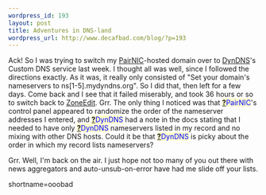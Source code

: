 ```yaml
--- 
wordpress_id: 193
layout: post
title: Adventures in DNS-land
wordpress_url: http://www.decafbad.com/blog/?p=193
---
```

<p>Ack!  So I was trying to switch my <a href="http://www.pairnic.com">PairNIC</a>-hosted domain over to <a href="http://www.dyndns.org">DynDNS</a>'s Custom DNS service last week.  I thought all was well, since I followed the directions exactly.  As it was, it really only consisted of "Set your domain's nameservers to ns[1-5].mydyndns.org".  So I did that, then left for a few days.  Come back and I see that it failed miserably, and took 36 hours or so to switch back to <a href="http://www.zoneedit.com">ZoneEdit</a>.  Grr.  The only thing I noticed was that <span style='background : #FFFFCE;'><a href="http://www.decafbad.com/twiki/bin/edit/Main/PairNIC?topicparent=Main.FilterData"><b>?</b></a><font color="#0000FF">PairNIC</font></span>'s control panel appeared to randomize the order of the nameserver addresses I entered, and <span style='background : #FFFFCE;'><a href="http://www.decafbad.com/twiki/bin/edit/Main/DynDNS?topicparent=Main.FilterData"><b>?</b></a><font color="#0000FF">DynDNS</font></span> had a note in the docs stating that I needed to have only <span style='background : #FFFFCE;'><a href="http://www.decafbad.com/twiki/bin/edit/Main/DynDNS?topicparent=Main.FilterData"><b>?</b></a><font color="#0000FF">DynDNS</font></span> nameservers listed in my record and no mixing with other DNS hosts.  Could it be that <span style='background : #FFFFCE;'><a href="http://www.decafbad.com/twiki/bin/edit/Main/DynDNS?topicparent=Main.FilterData"><b>?</b></a><font color="#0000FF">DynDNS</font></span> is picky about the order in which my record lists nameservers?</p>
<p>Grr.  Well, I'm back on the air.  I just hope not too many of you out there with news aggregators and auto-unsub-on-error have had me slide off your lists.</p>
<!--more-->
shortname=ooobad
